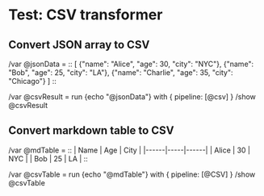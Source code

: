 # Test: CSV transformer

## Convert JSON array to CSV
/var @jsonData = ::
[
  {"name": "Alice", "age": 30, "city": "NYC"},
  {"name": "Bob", "age": 25, "city": "LA"},
  {"name": "Charlie", "age": 35, "city": "Chicago"}
]
::

/var @csvResult = run {echo "@jsonData"} with { pipeline: [@csv] }
/show @csvResult

## Convert markdown table to CSV
/var @mdTable = ::
| Name | Age | City |
|------|-----|------|
| Alice | 30 | NYC |
| Bob | 25 | LA |
::

/var @csvTable = run {echo "@mdTable"} with { pipeline: [@CSV] }
/show @csvTable
